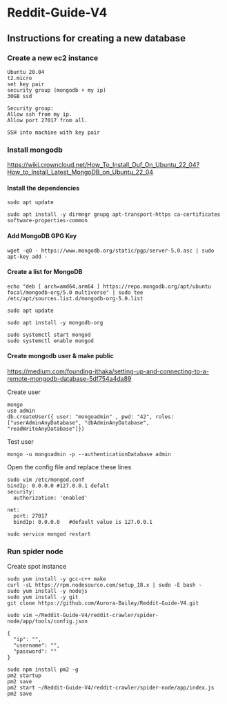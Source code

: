 # Reddit-Guide-V4

## Instructions for creating a new database

### Create a new ec2 instance

```
Ubuntu 20.04
t2.micro
set key pair
security group (mongodb + my ip)
30GB ssd
```

```
Security group:
Allow ssh from my ip.
Allow port 27017 from all.
```

```
SSH into machine with key pair
```

### Install mongodb

https://wiki.crowncloud.net/How_To_Install_Duf_On_Ubuntu_22_04?How_to_Install_Latest_MongoDB_on_Ubuntu_22_04

#### Install the dependencies

```
sudo apt update

sudo apt install -y dirmngr gnupg apt-transport-https ca-certificates software-properties-common
```

#### Add MongoDB GPG Key

```
wget -qO - https://www.mongodb.org/static/pgp/server-5.0.asc | sudo apt-key add -
```

#### Create a list for MongoDB

```
echo "deb [ arch=amd64,arm64 ] https://repo.mongodb.org/apt/ubuntu focal/mongodb-org/5.0 multiverse" | sudo tee /etc/apt/sources.list.d/mongodb-org-5.0.list
```

```
sudo apt update
```

```
sudo apt install -y mongodb-org
```

```
sudo systemctl start mongod
sudo systemctl enable mongod
```

#### Create mongodb user & make public

https://medium.com/founding-ithaka/setting-up-and-connecting-to-a-remote-mongodb-database-5df754a4da89

Create user

```
mongo
use admin
db.createUser({ user: "mongoadmin" , pwd: "42", roles: ["userAdminAnyDatabase", "dbAdminAnyDatabase", "readWriteAnyDatabase"]})
```

Test user

```
mongo -u mongoadmin -p --authenticationDatabase admin
```

Open the config file and replace these lines

```
sudo vim /etc/mongod.conf
bindIp: 0.0.0.0 #127.0.0.1 defalt
security:
  authorization: 'enabled'

net:
  port: 27017
  bindIp: 0.0.0.0   #default value is 127.0.0.1
```

```
sudo service mongod restart
```

### Run spider node

Create spot instance

```
sudo yum install -y gcc-c++ make
curl -sL https://rpm.nodesource.com/setup_18.x | sudo -E bash -
sudo yum install -y nodejs
sudo yum install -y git
git clone https://github.com/Aurora-Bailey/Reddit-Guide-V4.git

sudo vim ~/Reddit-Guide-V4/reddit-crawler/spider-node/app/tools/config.json
```

```
{
  "ip": "",
  "username": "",
  "password": ""
}
```

```
sudo npm install pm2 -g
pm2 startup
pm2 save
pm2 start ~/Reddit-Guide-V4/reddit-crawler/spider-node/app/index.js
pm2 save
```
